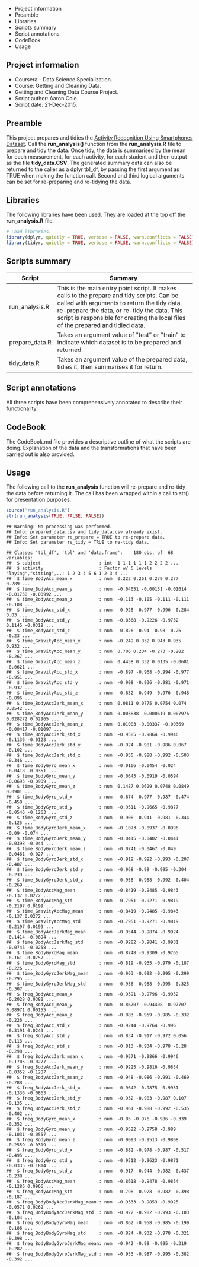 -   Project information
-   Preamble
-   Libraries
-   Scripts summary
-   Script annotations
-   CodeBook
-   Usage

Project information
-------------------

-   Coursera - Data Science Specialization.
-   Course: Getting and Cleaning Data.
-   Getting and Cleaning Data Course Project.
-   Script author: Aaron Cole.
-   Script date: 21-Dec-2015.

Preamble
--------

This project prepares and tidies the [Activity Recognition Using Smartphones Dataset](http://archive.ics.uci.edu/ml/datasets/Human+Activity+Recognition+Using+Smartphones#). Call the **run\_analysis()** function from the **run\_analysis.R** file to prepare and tidy the data. Once tidy, the data is summarised by the mean for each measurement, for each activity, for each student and then output as the file **tidy\_data.CSV**. The generated summary data can also be returned to the caller as a dplyr tbl\_df, by passing the first argument as TRUE when making the function call. Second and third logical arguments can be set for re-preparing and re-tidying the data.

Libraries
---------

The following libraries have been used. They are loaded at the top off the **run\_analysis.R** file.

``` r
# Load libraries.
library(dplyr, quietly = TRUE, verbose = FALSE, warn.conflicts = FALSE)
library(tidyr, quietly = TRUE, verbose = FALSE, warn.conflicts = FALSE)
```

Scripts summary
---------------

| Script          | Summary                                                                                                                                                                                                                                                                       |
|-----------------|-------------------------------------------------------------------------------------------------------------------------------------------------------------------------------------------------------------------------------------------------------------------------------|
| run\_analysis.R | This is the main entry point script. It makes calls to the prepare and tidy scripts. Can be called with arguments to return the tidy data, re-prepare the data, or re-tidy the data. This script is responsible for creating the local files of the prepared and tidied data. |
| prepare\_data.R | Takes an argument value of "test" or "train" to indicate which dataset is to be prepared and returned.                                                                                                                                                                        |
| tidy\_data.R    | Takes an argument value of the prepared data, tidies it, then summarises it for return.                                                                                                                                                                                       |

Script annotations
------------------

All three scripts have been comprehensively annotated to describe their functionality.

CodeBook
--------

The CodeBook.md file provides a descriptive outline of what the scripts are doing. Explanation of the data and the transformations that have been carried out is also provided.

Usage
-----

The following call to the **run\_analysis** function will re-prepare and re-tidy the data before returning it. The call has been wrapped within a call to str() for presentation purposes.

``` r
source("run_analysis.R")
str(run_analysis(TRUE, FALSE, FALSE))
```

    ## Warning: No processing was performed.
    ## Info: prepared_data.csv and tidy_data.csv already exist.
    ## Info: Set parameter re_prepare = TRUE to re-prepare data.
    ## Info: Set parameter re_tidy = TRUE to re-tidy data.

    ## Classes 'tbl_df', 'tbl' and 'data.frame':    180 obs. of  68 variables:
    ##  $ subject                      : int  1 1 1 1 1 1 2 2 2 2 ...
    ##  $ activity                     : Factor w/ 6 levels "laying","sitting",..: 1 2 3 4 5 6 1 2 3 4 ...
    ##  $ time_BodyAcc_mean_x          : num  0.222 0.261 0.279 0.277 0.289 ...
    ##  $ time_BodyAcc_mean_y          : num  -0.04051 -0.00131 -0.01614 -0.01738 -0.00992 ...
    ##  $ time_BodyAcc_mean_z          : num  -0.113 -0.105 -0.111 -0.111 -0.108 ...
    ##  $ time_BodyAcc_std_x           : num  -0.928 -0.977 -0.996 -0.284 0.03 ...
    ##  $ time_BodyAcc_std_y           : num  -0.8368 -0.9226 -0.9732 0.1145 -0.0319 ...
    ##  $ time_BodyAcc_std_z           : num  -0.826 -0.94 -0.98 -0.26 -0.23 ...
    ##  $ time_GravityAcc_mean_x       : num  -0.249 0.832 0.943 0.935 0.932 ...
    ##  $ time_GravityAcc_mean_y       : num  0.706 0.204 -0.273 -0.282 -0.267 ...
    ##  $ time_GravityAcc_mean_z       : num  0.4458 0.332 0.0135 -0.0681 -0.0621 ...
    ##  $ time_GravityAcc_std_x        : num  -0.897 -0.968 -0.994 -0.977 -0.951 ...
    ##  $ time_GravityAcc_std_y        : num  -0.908 -0.936 -0.981 -0.971 -0.937 ...
    ##  $ time_GravityAcc_std_z        : num  -0.852 -0.949 -0.976 -0.948 -0.896 ...
    ##  $ time_BodyAccJerk_mean_x      : num  0.0811 0.0775 0.0754 0.074 0.0542 ...
    ##  $ time_BodyAccJerk_mean_y      : num  0.003838 -0.000619 0.007976 0.028272 0.02965 ...
    ##  $ time_BodyAccJerk_mean_z      : num  0.01083 -0.00337 -0.00369 -0.00417 -0.01097 ...
    ##  $ time_BodyAccJerk_std_x       : num  -0.9585 -0.9864 -0.9946 -0.1136 -0.0123 ...
    ##  $ time_BodyAccJerk_std_y       : num  -0.924 -0.981 -0.986 0.067 -0.102 ...
    ##  $ time_BodyAccJerk_std_z       : num  -0.955 -0.988 -0.992 -0.503 -0.346 ...
    ##  $ time_BodyGyro_mean_x         : num  -0.0166 -0.0454 -0.024 -0.0418 -0.0351 ...
    ##  $ time_BodyGyro_mean_y         : num  -0.0645 -0.0919 -0.0594 -0.0695 -0.0909 ...
    ##  $ time_BodyGyro_mean_z         : num  0.1487 0.0629 0.0748 0.0849 0.0901 ...
    ##  $ time_BodyGyro_std_x          : num  -0.874 -0.977 -0.987 -0.474 -0.458 ...
    ##  $ time_BodyGyro_std_y          : num  -0.9511 -0.9665 -0.9877 -0.0546 -0.1263 ...
    ##  $ time_BodyGyro_std_z          : num  -0.908 -0.941 -0.981 -0.344 -0.125 ...
    ##  $ time_BodyGyroJerk_mean_x     : num  -0.1073 -0.0937 -0.0996 -0.09 -0.074 ...
    ##  $ time_BodyGyroJerk_mean_y     : num  -0.0415 -0.0402 -0.0441 -0.0398 -0.044 ...
    ##  $ time_BodyGyroJerk_mean_z     : num  -0.0741 -0.0467 -0.049 -0.0461 -0.027 ...
    ##  $ time_BodyGyroJerk_std_x      : num  -0.919 -0.992 -0.993 -0.207 -0.487 ...
    ##  $ time_BodyGyroJerk_std_y      : num  -0.968 -0.99 -0.995 -0.304 -0.239 ...
    ##  $ time_BodyGyroJerk_std_z      : num  -0.958 -0.988 -0.992 -0.404 -0.269 ...
    ##  $ time_BodyAccMag_mean         : num  -0.8419 -0.9485 -0.9843 -0.137 0.0272 ...
    ##  $ time_BodyAccMag_std          : num  -0.7951 -0.9271 -0.9819 -0.2197 0.0199 ...
    ##  $ time_GravityAccMag_mean      : num  -0.8419 -0.9485 -0.9843 -0.137 0.0272 ...
    ##  $ time_GravityAccMag_std       : num  -0.7951 -0.9271 -0.9819 -0.2197 0.0199 ...
    ##  $ time_BodyAccJerkMag_mean     : num  -0.9544 -0.9874 -0.9924 -0.1414 -0.0894 ...
    ##  $ time_BodyAccJerkMag_std      : num  -0.9282 -0.9841 -0.9931 -0.0745 -0.0258 ...
    ##  $ time_BodyGyroMag_mean        : num  -0.8748 -0.9309 -0.9765 -0.161 -0.0757 ...
    ##  $ time_BodyGyroMag_std         : num  -0.819 -0.935 -0.979 -0.187 -0.226 ...
    ##  $ time_BodyGyroJerkMag_mean    : num  -0.963 -0.992 -0.995 -0.299 -0.295 ...
    ##  $ time_BodyGyroJerkMag_std     : num  -0.936 -0.988 -0.995 -0.325 -0.307 ...
    ##  $ freq_BodyAcc_mean_x          : num  -0.9391 -0.9796 -0.9952 -0.2028 0.0382 ...
    ##  $ freq_BodyAcc_mean_y          : num  -0.86707 -0.94408 -0.97707 0.08971 0.00155 ...
    ##  $ freq_BodyAcc_mean_z          : num  -0.883 -0.959 -0.985 -0.332 -0.226 ...
    ##  $ freq_BodyAcc_std_x           : num  -0.9244 -0.9764 -0.996 -0.3191 0.0243 ...
    ##  $ freq_BodyAcc_std_y           : num  -0.834 -0.917 -0.972 0.056 -0.113 ...
    ##  $ freq_BodyAcc_std_z           : num  -0.813 -0.934 -0.978 -0.28 -0.298 ...
    ##  $ freq_BodyAccJerk_mean_x      : num  -0.9571 -0.9866 -0.9946 -0.1705 -0.0277 ...
    ##  $ freq_BodyAccJerk_mean_y      : num  -0.9225 -0.9816 -0.9854 -0.0352 -0.1287 ...
    ##  $ freq_BodyAccJerk_mean_z      : num  -0.948 -0.986 -0.991 -0.469 -0.288 ...
    ##  $ freq_BodyAccJerk_std_x       : num  -0.9642 -0.9875 -0.9951 -0.1336 -0.0863 ...
    ##  $ freq_BodyAccJerk_std_y       : num  -0.932 -0.983 -0.987 0.107 -0.135 ...
    ##  $ freq_BodyAccJerk_std_z       : num  -0.961 -0.988 -0.992 -0.535 -0.402 ...
    ##  $ freq_BodyGyro_mean_x         : num  -0.85 -0.976 -0.986 -0.339 -0.352 ...
    ##  $ freq_BodyGyro_mean_y         : num  -0.9522 -0.9758 -0.989 -0.1031 -0.0557 ...
    ##  $ freq_BodyGyro_mean_z         : num  -0.9093 -0.9513 -0.9808 -0.2559 -0.0319 ...
    ##  $ freq_BodyGyro_std_x          : num  -0.882 -0.978 -0.987 -0.517 -0.495 ...
    ##  $ freq_BodyGyro_std_y          : num  -0.9512 -0.9623 -0.9871 -0.0335 -0.1814 ...
    ##  $ freq_BodyGyro_std_z          : num  -0.917 -0.944 -0.982 -0.437 -0.238 ...
    ##  $ freq_BodyAccMag_mean         : num  -0.8618 -0.9478 -0.9854 -0.1286 0.0966 ...
    ##  $ freq_BodyAccMag_std          : num  -0.798 -0.928 -0.982 -0.398 -0.187 ...
    ##  $ freq_BodyBodyAccJerkMag_mean : num  -0.9333 -0.9853 -0.9925 -0.0571 0.0262 ...
    ##  $ freq_BodyBodyAccJerkMag_std  : num  -0.922 -0.982 -0.993 -0.103 -0.104 ...
    ##  $ freq_BodyBodyGyroMag_mean    : num  -0.862 -0.958 -0.985 -0.199 -0.186 ...
    ##  $ freq_BodyBodyGyroMag_std     : num  -0.824 -0.932 -0.978 -0.321 -0.398 ...
    ##  $ freq_BodyBodyGyroJerkMag_mean: num  -0.942 -0.99 -0.995 -0.319 -0.282 ...
    ##  $ freq_BodyBodyGyroJerkMag_std : num  -0.933 -0.987 -0.995 -0.382 -0.392 ...
